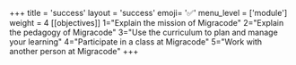 +++
title = 'success'
layout = 'success'
emoji= '✅'
menu_level = ['module']
weight = 4
[[objectives]]
1="Explain the mission of Migracode"
2="Explain the pedagogy of Migracode"
3="Use the curriculum to plan and manage your learning"
4="Participate in a class at Migracode"
5="Work with another person at Migracode"
+++

